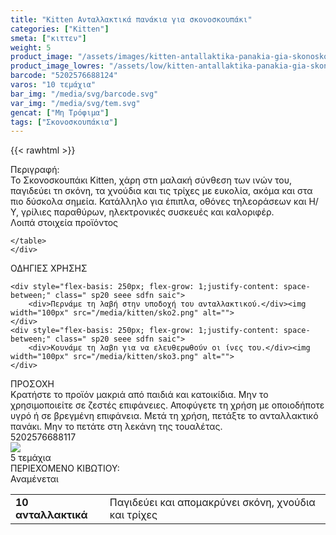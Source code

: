 ```yaml
---
title: "Kitten Ανταλλακτικά πανάκια για σκονοσκουπάκι"
categories: ["Kitten"]
smeta: ["κιττεν"]
weight: 5
product_image: "/assets/images/kitten-antallaktika-panakia-gia-skonoskoupaki.jpg"
product_image_lowres: "/assets/low/kitten-antallaktika-panakia-gia-skonoskoupaki.jpg"
barcode: "5202576688124"
varos: "10 τεμάχια"
bar_img: "/media/svg/barcode.svg"
var_img: "/media/svg/tem.svg"
gencat: ["Μη Τρόφιμα"]
tags: ["Σκονοσκουπάκια"]
---
```

{{< rawhtml >}}

<style>
   
    .sdfn img {
        margin-left: 15px;
        border-radius: 4px;
    }
    .sdfn div {
        line-height: normal !important;
    }
</style>
<div class="product">
    <div class="sis">Περιγραφή:</div>
    <div class="alltext">Το Σκονοσκουπάκι Kitten, χάρη στn μαλακή σύνθεση των ινών του, παγιδεύει τn σκόνη, τα χνούδια και τις τρίχες με ευκολία, ακόμα και στα πιο δύσκολα σημεία. Κατάλληλο για έπιπλα, οθόνες τηλεοράσεων και Η/Υ, γρίλιες παραθύρων, ηλεκτρονικές συσκευές και καλοριφέρ.</div>
    <div class="lip">Λοιπά στοιχεία προϊόντος</div>
<div class="keno"></div>
    <div class="tabout">
    <table id="diatable" class="stcenter sfsin">
            <tr>
                <td><b>10 ανταλλακτικά</b></td>
                <td>Παγιδεύει και απομακρύνει σκόνη, χνούδια και τρίχες</td>
            </tr>
        
    </table>
    </div>
 <div class="keno"></div>
 <div class="sgold sp1015 stcenter sfwb smb2">ΟΔΗΓΙΕΣ ΧΡΗΣΗΣ</div>
 <div class="sdfn sdfw sgg2 sf17">

    <div style="flex-basis: 250px; flex-grow: 1;justify-content: space-between;" class=" sp20 seee sdfn saic">
        <div>Περνάμε τη λαβή στην υποδοχή του ανταλλακτικού.</div><img width="100px" src="/media/kitten/sko2.png" alt="">
    </div>
    <div style="flex-basis: 250px; flex-grow: 1;justify-content: space-between;" class=" sp20 seee sdfn saic">
        <div>Κουνάμε τη λαβn για να ελευθερωθούν οι ίνες του.</div><img width="100px" src="/media/kitten/sko3.png" alt="">
    </div>
</div>
<div class="keno"></div>
    <div class="sred sp1015 sfwb stcenter">ΠΡΟΣΟΧΗ</div>
    <div class="seee sp15">Κρατήστε το προϊόν μακριά από παιδιά και κατοικίδια. Μην το χρησιμοποιείτε σε ζεστές επιφάνειες. Αποφύγετε τη χρήση με οποιοδήποτε υγρό ή σε βρεγμένη επιφάνεια. Μετά τη χρήση, πετάξτε το ανταλλακτικό πανάκι. Μην το πετάτε στη λεκάνη της τουαλέτας.</div>
  <div class="keno"></div>
    <div id="barcode">
        <div id="barimage1"></div><span id="bartext">5202576688117</span>
    </div>
    <div id="varos">
        <div id="varosimage"><img src="/media/svg/tem.svg"></div><span id="varostext">5 τεμάχια</span>
    </div>
    <div id="kivotio">ΠΕΡΙΕΧΟΜΕΝΟ ΚΙΒΩΤΙΟΥ:<br>Αναμένεται</div>
    <div class="pimg"></div>
</div>


